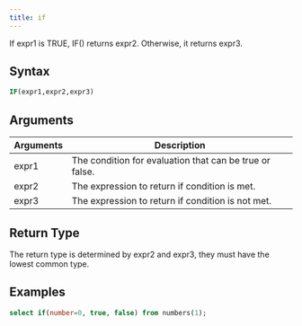 ```yaml
---
title: if
---
```


If expr1 is TRUE, IF() returns expr2. Otherwise, it returns expr3.

## Syntax

```sql
IF(expr1,expr2,expr3)
```

## Arguments

| Arguments   | Description |
| ----------- | ----------- |
| expr1 | The condition for evaluation that can be true or false. |
| expr2 | The expression to return if condition is met. |
| expr3 | The expression to return if condition is not met. |



## Return Type

The return type is determined by expr2 and expr3, they must have the lowest common type.

## Examples

```sql
select if(number=0, true, false) from numbers(1);
```
